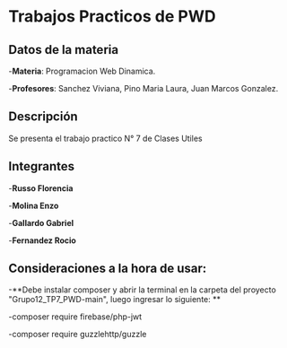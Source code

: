 # Trabajos Practicos de PWD

## Datos de la materia
-**Materia**: Programacion Web Dinamica.

-**Profesores**: Sanchez Viviana, Pino Maria Laura, Juan Marcos Gonzalez.


## Descripción
Se presenta el trabajo practico N° 7 de Clases Utiles

## Integrantes
-**Russo Florencia** 

-**Molina Enzo**

-**Gallardo Gabriel**

-**Fernandez Rocio**

## Consideraciones a la hora de usar:
-**Debe instalar composer y abrir la terminal en la carpeta del proyecto "Grupo12_TP7_PWD-main", luego ingresar lo siguiente: **

  -composer require firebase/php-jwt
  
  -composer require guzzlehttp/guzzle
